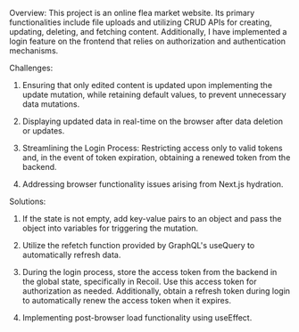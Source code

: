 Overview: 
This project is an online flea market website. Its primary functionalities include file uploads and utilizing CRUD APIs for creating, updating, deleting, and fetching content. Additionally, I have implemented a login feature on the frontend that relies on authorization and authentication mechanisms.

Challenges:

1. Ensuring that only edited content is updated upon implementing the update mutation, while retaining default values, to prevent unnecessary data mutations.

2. Displaying updated data in real-time on the browser after data deletion or updates.

3. Streamlining the Login Process: Restricting access only to valid tokens and, in the event of token expiration, obtaining a renewed token from the backend.

4. Addressing browser functionality issues arising from Next.js hydration.


Solutions:

1. If the state is not empty, add key-value pairs to an object and pass the object into variables for triggering the mutation.

2. Utilize the refetch function provided by GraphQL's useQuery to automatically refresh data.

3. During the login process, store the access token from the backend in the global state, specifically in Recoil. Use this access token for authorization as needed. Additionally, obtain a refresh token during login to automatically renew the access token when it expires.

4. Implementing post-browser load functionality using useEffect.
